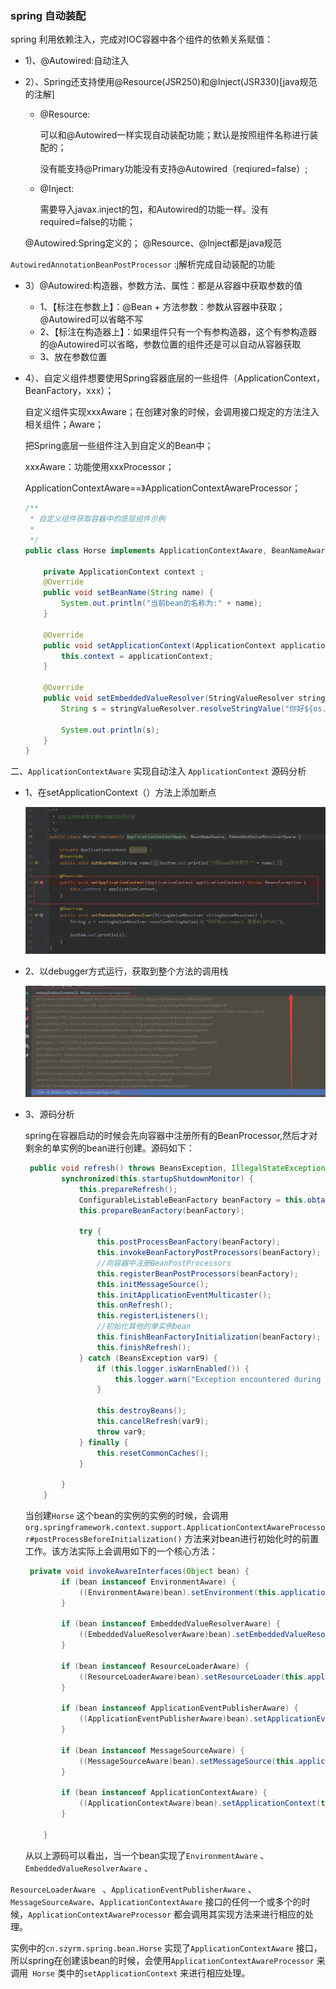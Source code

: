 ### spring 自动装配

spring 利用依赖注入，完成对IOC容器中各个组件的依赖关系赋值：

* 1)、@Autowired:自动注入

* 2）、Spring还支持使用@Resource(JSR250)和@Inject(JSR330)[java规范的注解]

  * @Resource:

    可以和@Autowired一样实现自动装配功能；默认是按照组件名称进行装配的；

    没有能支持@Primary功能没有支持@Autowired（reqiured=false）;

  * @Inject:

    需要导入javax.inject的包，和Autowired的功能一样。没有required=false的功能；

  @Autowired:Spring定义的； @Resource、@Inject都是java规范

`AutowiredAnnotationBeanPostProcessor` :j解析完成自动装配的功能

* 3）@Autowired:构造器，参数方法、属性：都是从容器中获取参数的值
  * 1、【标注在参数上】：@Bean + 方法参数：参数从容器中获取；@Autowired可以省略不写
  * 2、【标注在构造器上】：如果组件只有一个有参构造器，这个有参构造器的@Autowired可以省略，参数位置的组件还是可以自动从容器获取
  * 3、放在参数位置

 * 4）、自定义组件想要使用Spring容器底层的一些组件（ApplicationContext，BeanFactory，xxx）；

   自定义组件实现xxxAware；在创建对象的时候，会调用接口规定的方法注入相关组件；Aware；

   把Spring底层一些组件注入到自定义的Bean中；

   xxxAware：功能使用xxxProcessor；

   ApplicationContextAware==》ApplicationContextAwareProcessor；

   ```java
   /**
    * 自定义组件获取容器中的底层组件示例
    *
    */
   public class Horse implements ApplicationContextAware, BeanNameAware, EmbeddedValueResolverAware {
   
       private ApplicationContext context ;
       @Override
       public void setBeanName(String name) {
           System.out.println("当前bean的名称为:" + name);
       }
   
       @Override
       public void setApplicationContext(ApplicationContext applicationContext) throws BeansException {
           this.context = applicationContext;
       }
   
       @Override
       public void setEmbeddedValueResolver(StringValueResolver stringValueResolver) {
           String s = stringValueResolver.resolveStringValue("你好${os.name}，我是#{20*18}");
   
           System.out.println(s);
       }
   }
   
   ```

   

二、`ApplicationContextAware`   实现自动注入 `ApplicationContext` 源码分析

* 1、在setApplicationContext（）方法上添加断点

  ![1574584626533](assets/1574584626533.png)

* 2、以debugger方式运行，获取到整个方法的调用栈

  ![1574584719424](assets/1574584719424.png)

* 3、源码分析

  spring在容器启动的时候会先向容器中注册所有的BeanProcessor,然后才对剩余的单实例的bean进行创建。源码如下：

  ```java
   public void refresh() throws BeansException, IllegalStateException {
          synchronized(this.startupShutdownMonitor) {
              this.prepareRefresh();
              ConfigurableListableBeanFactory beanFactory = this.obtainFreshBeanFactory();
              this.prepareBeanFactory(beanFactory);
  
              try {
                  this.postProcessBeanFactory(beanFactory);
                  this.invokeBeanFactoryPostProcessors(beanFactory);
                  //向容器中注册BeanPostProcessors
                  this.registerBeanPostProcessors(beanFactory);
                  this.initMessageSource();
                  this.initApplicationEventMulticaster();
                  this.onRefresh();
                  this.registerListeners();
                  //初始化其他的单实例bean
                  this.finishBeanFactoryInitialization(beanFactory);
                  this.finishRefresh();
              } catch (BeansException var9) {
                  if (this.logger.isWarnEnabled()) {
                      this.logger.warn("Exception encountered during context initialization - cancelling refresh attempt: " + var9);
                  }
  
                  this.destroyBeans();
                  this.cancelRefresh(var9);
                  throw var9;
              } finally {
                  this.resetCommonCaches();
              }
  
          }
      }
  ```

  

  当创建`Horse` 这个bean的实例的实例的时候，会调用 `org.springframework.context.support.ApplicationContextAwareProcessor#postProcessBeforeInitialization()` 方法来对bean进行初始化时的前置工作。该方法实际上会调用如下的一个核心方法：

  ```java
   private void invokeAwareInterfaces(Object bean) {
          if (bean instanceof EnvironmentAware) {
              ((EnvironmentAware)bean).setEnvironment(this.applicationContext.getEnvironment());
          }
  
          if (bean instanceof EmbeddedValueResolverAware) {
              ((EmbeddedValueResolverAware)bean).setEmbeddedValueResolver(this.embeddedValueResolver);
          }
  
          if (bean instanceof ResourceLoaderAware) {
              ((ResourceLoaderAware)bean).setResourceLoader(this.applicationContext);
          }
  
          if (bean instanceof ApplicationEventPublisherAware) {
              ((ApplicationEventPublisherAware)bean).setApplicationEventPublisher(this.applicationContext);
          }
  
          if (bean instanceof MessageSourceAware) {
              ((MessageSourceAware)bean).setMessageSource(this.applicationContext);
          }
  
          if (bean instanceof ApplicationContextAware) {
              ((ApplicationContextAware)bean).setApplicationContext(this.applicationContext);
          }
  
      }
  ```

  从以上源码可以看出，当一个bean实现了`EnvironmentAware` 、 `EmbeddedValueResolverAware` 、

`ResourceLoaderAware ` 、`ApplicationEventPublisherAware` 、`MessageSourceAware`、`ApplicationContextAware` 接口的任何一个或多个的时候，`ApplicationContextAwareProcessor` 都会调用其实现方法来进行相应的处理。

实例中的`cn.szyrm.spring.bean.Horse` 实现了`ApplicationContextAware` 接口，所以spring在创建该bean的时候，会使用`ApplicationContextAwareProcessor`   来调用` Horse`  类中的`setApplicationContext` 来进行相应处理。

  